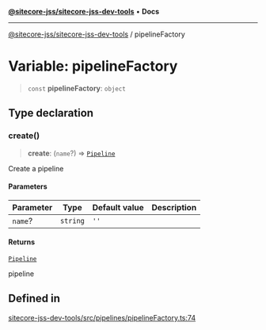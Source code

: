 [**@sitecore-jss/sitecore-jss-dev-tools**](../README.md) • **Docs**

***

[@sitecore-jss/sitecore-jss-dev-tools](../README.md) / pipelineFactory

# Variable: pipelineFactory

> `const` **pipelineFactory**: `object`

## Type declaration

### create()

> **create**: (`name`?) => [`Pipeline`](../interfaces/Pipeline.md)

Create a pipeline

#### Parameters

| Parameter | Type | Default value | Description |
| ------ | ------ | ------ | ------ |
| `name`? | `string` | `''` |  |

#### Returns

[`Pipeline`](../interfaces/Pipeline.md)

pipeline

## Defined in

[sitecore-jss-dev-tools/src/pipelines/pipelineFactory.ts:74](https://github.com/Sitecore/jss/blob/991c8f57eceef710471966b7c855981e4aac1ded/packages/sitecore-jss-dev-tools/src/pipelines/pipelineFactory.ts#L74)
